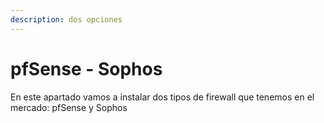 ```yaml
---
description: dos opciones
---
```


# pfSense - Sophos

En este apartado vamos a instalar dos tipos de firewall que tenemos en el mercado: pfSense y Sophos
